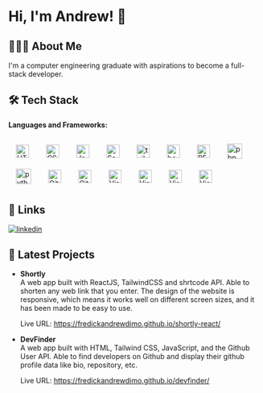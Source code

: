 # Hi, I'm Andrew! 👋

## 👨🏻‍💻 About Me

I'm a computer engineering graduate with aspirations to become a full-stack developer.
<br/>

## 🛠 Tech Stack

#### Languages and Frameworks:

<img align="center" alt="HTML5" width="26px" src="https://cdn.jsdelivr.net/gh/devicons/devicon/icons/html5/html5-original.svg" style="padding:0 5px 0 5px; margin: 10px" /> <img align="center" alt="CSS3" width="26px" src="https://cdn.jsdelivr.net/gh/devicons/devicon/icons/css3/css3-original.svg" style="padding:0 5px;margin: 10px" />
<img align="center" alt="JavaScript" width="26px" src="https://cdn.jsdelivr.net/gh/devicons/devicon/icons/javascript/javascript-original.svg" style="padding:0 5px 0 5px; margin: 10px" />
<img align="center" alt="Sass" width="26px" src="https://cdn.jsdelivr.net/gh/devicons/devicon/icons/sass/sass-original.svg" style="padding:0 5px 0 5px; margin: 10px" />
<img align="center" alt="tailwind-css" width="26px" src="https://cdn.jsdelivr.net/gh/devicons/devicon/icons/tailwindcss/tailwindcss-plain.svg" style="padding:0 5px 0 5px; margin: 10px" />
<img align="center" alt="bootstrap" width="26px" src="https://cdn.jsdelivr.net/gh/devicons/devicon/icons/bootstrap/bootstrap-original.svg" style="padding:0 5px 0 5px; margin: 10px" />
<img align="center" alt="REACT" width="26px" src="https://cdn.jsdelivr.net/gh/devicons/devicon/icons/react/react-original.svg" style="padding:0 5px 0 5px; margin: 10px" />
<img align="center" alt="php" width="30px" src="https://cdn.jsdelivr.net/gh/devicons/devicon/icons/jquery/jquery-plain-wordmark.svg" style="padding:0 5px 0 5px; margin: 10px" />
<img align="center" alt="python" width="30px" src="https://cdn.jsdelivr.net/gh/devicons/devicon/icons/python/python-original.svg" style="padding:0 5px 0 5px; margin: 10px" />
<img align="center" alt="Git" width="26px" src="https://cdn.jsdelivr.net/gh/devicons/devicon/icons/git/git-original.svg" style="padding:0 5px 0 5px; margin: 10px" />
<img align="center" alt="GitHub" width="26px" src="https://user-images.githubusercontent.com/3369400/139447912-e0f43f33-6d9f-45f8-be46-2df5bbc91289.png" style="padding:0 5px 0 5px; margin: 10px" />
<img align="center" alt="Visual Studio Code" width="26px" src="https://cdn.jsdelivr.net/gh/devicons/devicon/icons/vscode/vscode-original.svg" style="padding:0 5px 0 5px; margin: 10px" />
<img align="center" alt="Visual Studio Code" width="26px" src="https://cdn.jsdelivr.net/gh/devicons/devicon/icons/nodejs/nodejs-original.svg" style="padding:0 5px 0 5px; margin: 10px" />
<img align="center" alt="Visual Studio Code" width="26px" src="https://cdn.jsdelivr.net/gh/devicons/devicon/icons/mysql/mysql-original.svg" style="padding:0 5px 0 5px; margin: 10px" />
<img align="center" alt="Visual Studio Code" width="26px" src="https://cdn.jsdelivr.net/gh/devicons/devicon/icons/mongodb/mongodb-original.svg" style="padding:0 5px 0 5px; margin: 10px" />

## 🔗 Links

[![linkedin](https://img.shields.io/badge/linkedin-0A66C2?style=for-the-badge&logo=linkedin&logoColor=white)](https://www.linkedin.com/in/fadimo/)

## 📂 Latest Projects

- **Shortly** <br>
  A web app built with ReactJS, TailwindCSS and shrtcode API. Able to shorten any web link that you enter. The design of the website is responsive, which means it works well on different screen sizes, and it has been made to be easy to use.

  Live URL: https://fredickandrewdimo.github.io/shortly-react/

- **DevFinder** <br>
  A web app built with HTML, Tailwind CSS, JavaScript, and the Github User API. Able to find developers on Github and display their github profile data like bio, repository, etc.

  Live URL: https://fredickandrewdimo.github.io/devfinder/
